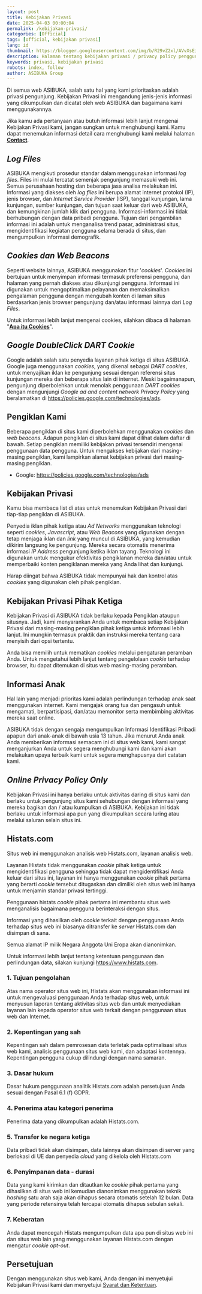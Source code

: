```yaml
---
layout: post
title: Kebijakan Privasi
date: 2025-04-03 00:00:04
permalink: /kebijakan-privasi/
categories: [Official]
tags: [official, kebijakan privasi]
lang: id
thumbnail: https://blogger.googleusercontent.com/img/b/R29vZ2xl/AVvXsEiHyFdRh78rNr1M1aZ3E5XyzuvrN4Kc-TQvm9MOZ1tmtTIv1buOQ6oCW1NCx8nKadpuA-I4w51xZp2o6ySa5XBhyphenhyphenNpDfhUXFK4KHHMKwdiWgwC8PejoHJL9fyyJlt3GXD6TCIRzGlJfRp8J8kVz1SkExEPaPseB_lwcffUuow9ptm6JOY8UD2p9xwySXPo/s0-rw/kebijakan-privasi.png
description: Halaman tentang kebijakan privasi / privacy policy pengguna dan pengunjung selama berada di ASIBUKA Blog.
keywords: privasi, kebijakan privasi
robots: index, follow
author: ASIBUKA Group
---
```

Di semua web ASIBUKA, salah satu hal yang kami prioritaskan adalah privasi pengunjung. Kebijakan Privasi ini mengandung jenis-jenis informasi yang dikumpulkan dan dicatat oleh web ASIBUKA dan bagaimana kami menggunakannya.

Jika kamu ada pertanyaan atau butuh informasi lebih lanjut mengenai Kebijakan Privasi kami, jangan sungkan untuk menghubungi kami. Kamu dapat menemukan informasi detail cara menghubungi kami melalui halaman **[Contact](https://asibuka.com/hubungi-kami/)**.

## _Log Files_
ASIBUKA mengikuti prosedur standar dalam menggunakan informasi _log files_. Files ini mulai tercatat semenjak pengunjung memasuki web ini. Semua perusahaan hosting dan beberapa jasa analisa melakukan ini. Informasi yang diakses oleh _log files_ ini berupa alamat internet protokol (IP), jenis browser, dan _Internet Service Provider_ (ISP), tanggal kunjungan, lama kunjungan, sumber kunjungan, dan tujuan saat keluar dari web ASIBUKA, dan kemungkinan jumlah klik dari pengguna. Informasi-informasi ini tidak berhubungan dengan data pribadi pengguna. Tujuan dari pengambilan informasi ini adalah untuk menganalisa trend pasar, administrasi situs, mengidentifikasi kegiatan pengguna selama berada di situs, dan mengumpulkan informasi demografik.

## _Cookies dan Web Beacons_
Seperti website lainnya, ASIBUKA menggunakan fitur '_cookies_'. _Cookies_ ini bertujuan untuk menyimpan informasi termasuk preferensi pengguna, dan halaman yang pernah diakses atau dikunjungi pengguna. Informasi ini digunakan untuk mengoptimalkan pelayanan dan memaksimalkan pengalaman pengguna dengan mengubah konten di laman situs berdasarkan jenis browser pengunjung dan/atau informasi lainnya dari _Log Files_.

Untuk informasi lebih lanjut mengenai cookies, silahkan dibaca di halaman "**[Apa itu Cookies](https://www.cookieconsent.com/what-are-cookies/)**".

## _Google DoubleClick DART Cookie_
Google adalah salah satu penyedia layanan pihak ketiga di situs ASIBUKA. Google juga menggunakan _cookies_, yang dikenal sebagai _DART cookies_, untuk menyajikan iklan ke pengunjung sesuai dengan referensi situs kunjungan mereka dan beberapa situs lain di internet. Meski bagaimanapun, pengunjung diperbolehkan untuk menolak penggunaan _DART cookies_ dengan mengunjungi _Google ad and content network Privacy Policy_ yang beralamatkan di https://policies.google.com/technologies/ads.

## Pengiklan Kami
Beberapa pengiklan di situs kami diperbolehkan menggunakan _cookies_ dan _web beacons_. Adapun pengiklan di situs kami dapat dilihat dalam daftar di bawah. Setiap pengiklan memiliki kebijakan privasi tersendiri mengenai penggunaan data pengguna. Untuk mengakses kebijakan dari masing-masing pengiklan, kami lampirkan alamat kebijakan privasi dari masing-masing pengiklan.

* Google: https://policies.google.com/technologies/ads

## Kebijakan Privasi
Kamu bisa membaca list di atas untuk menemukan Kebijakan Privasi dari tiap-tiap pengiklan di ASIBUKA.

Penyedia iklan pihak ketiga atau _Ad Networks_ menggunakan teknologi seperti _cookies_, _Javascript_, atau _Web Beacons_ yang digunakan dengan tetap menjaga iklan dan _link_ yang muncul di ASIBUKA, yang kemudian dikirim langsung ke pengunjung. Mereka secara otomatis menerima informasi _IP Address_ pengunjung ketika iklan tayang. Teknologi ini digunakan untuk mengukur efektivitas pengiklanan mereka dan/atau untuk memperbaiki konten pengiklanan mereka yang Anda lihat dan kunjungi.

Harap diingat bahwa ASIBUKA tidak mempunyai hak dan kontrol atas _cookies_ yang digunakan oleh pihak pengiklan.

## Kebijakan Privasi Pihak Ketiga
Kebijakan Privasi di ASIBUKA tidak berlaku kepada Pengiklan ataupun situsnya. Jadi, kami menyarankan Anda untuk membaca setiap Kebijakan Privasi dari masing-masing pengiklan pihak ketiga untuk informasi lebih lanjut. Ini mungkin termasuk praktik dan instruksi mereka tentang cara menyisih dari opsi tertentu.

Anda bisa memilih untuk mematikan _cookies_ melalui pengaturan peramban Anda. Untuk mengetahui lebih lanjut tentang pengelolaan _cookie_ terhadap browser, itu dapat ditemukan di situs web masing-masing peramban.

## Informasi Anak
Hal lain yang menjadi prioritas kami adalah perlindungan terhadap anak saat menggunakan internet. Kami mengajak orang tua dan pengasuh untuk mengamati, berpartisipasi, dan/atau memonitor serta membimbing aktivitas mereka saat online.

ASIBUKA tidak dengan sengaja mengumpulkan Informasi Identifikasi Pribadi apapun dari anak-anak di bawah usia 13 tahun. Jika menurut Anda anak Anda memberikan informasi semacam ini di situs web kami, kami sangat menganjurkan Anda untuk segera menghubungi kami dan kami akan melakukan upaya terbaik kami untuk segera menghapusnya dari catatan kami.

## _Online Privacy Policy Only_
Kebijakan Privasi ini hanya berlaku untuk aktivitas daring di situs kami dan berlaku untuk pengunjung situs kami sehubungan dengan informasi yang mereka bagikan dan / atau kumpulkan di ASIBUKA. Kebijakan ini tidak berlaku untuk informasi apa pun yang dikumpulkan secara luring atau melalui saluran selain situs ini.

## Histats.com
Situs web ini menggunakan analisis web Histats.com, layanan analisis web.

Layanan Histats tidak menggunakan _cookie_ pihak ketiga untuk mengidentifikasi pengguna sehingga tidak dapat mengidentifikasi Anda keluar dari situs ini, layanan ini hanya menggunakan _cookie_ pihak pertama yang berarti _cookie_ tersebut ditugaskan dan dimiliki oleh situs web ini hanya untuk menjamin standar privasi tertinggi.

Penggunaan histats _cookie_ pihak pertama ini membantu situs web menganalisis bagaimana pengguna berinteraksi dengan situs.

Informasi yang dihasilkan oleh _cookie_ terkait dengan penggunaan Anda terhadap situs web ini biasanya ditransfer ke _server_ Histats.com dan disimpan di sana.

Semua alamat IP milik Negara Anggota Uni Eropa akan dianonimkan.

Untuk informasi lebih lanjut tentang ketentuan penggunaan dan perlindungan data, silakan kunjungi https://www.histats.com.

### 1. Tujuan pengolahan
Atas nama operator situs web ini, Histats akan menggunakan informasi ini untuk mengevaluasi penggunaan Anda terhadap situs web, untuk menyusun laporan tentang aktivitas situs web dan untuk menyediakan layanan lain kepada operator situs web terkait dengan penggunaan situs web dan Internet.

### 2. Kepentingan yang sah
Kepentingan sah dalam pemrosesan data terletak pada optimalisasi situs web kami, analisis penggunaan situs web kami, dan adaptasi kontennya. Kepentingan pengguna cukup dilindungi dengan nama samaran.

### 3. Dasar hukum
Dasar hukum penggunaan analitik Histats.com adalah persetujuan Anda sesuai dengan Pasal 6.1 (f) GDPR.

### 4. Penerima atau kategori penerima
Penerima data yang dikumpulkan adalah Histats.com.

### 5. Transfer ke negara ketiga
Data pribadi tidak akan disimpan, data lainnya akan disimpan di server yang berlokasi di UE dan penyedia _cloud_ yang dikelola oleh Histats.com

### 6. Penyimpanan data - durasi
Data yang kami kirimkan dan ditautkan ke _cookie_ pihak pertama yang dihasilkan di situs web ini kemudian dianonimkan menggunakan teknik _hashing_ satu arah saja akan dihapus secara otomatis setelah 12 bulan. Data yang periode retensinya telah tercapai otomatis dihapus sebulan sekali.

### 7. Keberatan
Anda dapat mencegah Histats mengumpulkan data apa pun di situs web ini dan situs web lain yang menggunakan layanan Histats.com dengan mengatur _cookie opt-out_.

## Persetujuan
Dengan menggunakan situs web kami, Anda dengan ini menyetujui Kebijakan Privasi kami dan menyetujui [Syarat dan Ketentuan](/syarat-ketentuan/).